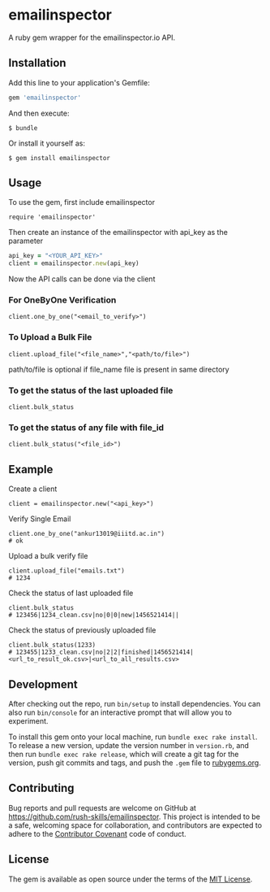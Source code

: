# emailinspector

A ruby gem wrapper for the emailinspector.io API.

## Installation

Add this line to your application's Gemfile:

```ruby
gem 'emailinspector'
```

And then execute:

    $ bundle

Or install it yourself as:

    $ gem install emailinspector

## Usage

To use the gem, first include emailinspector

    require 'emailinspector'

Then create an instance of the emailinspector with api_key as the parameter
```ruby
api_key = "<YOUR_API_KEY>"
client = emailinspector.new(api_key)
```

Now the API calls can be done via the client

### For OneByOne Verification

    client.one_by_one("<email_to_verify>")

### To Upload a Bulk File

    client.upload_file("<file_name>","<path/to/file>")

path/to/file is optional if file_name file is present in same directory

### To get the status of the last uploaded file

    client.bulk_status

### To get the status of any file with file_id

    client.bulk_status("<file_id>")

## Example

Create a client

    client = emailinspector.new("<api_key>")

Verify Single Email

    client.one_by_one("ankur13019@iiitd.ac.in")
    # ok

Upload a bulk verify file

    client.upload_file("emails.txt")
    # 1234

Check the status of last uploaded file

    client.bulk_status
    # 123456|1234_clean.csv|no|0|0|new|1456521414||

Check the status of previously uploaded file

    client.bulk_status(1233)
    # 123455|1233_clean.csv|no|2|2|finished|1456521414|<url_to_result_ok.csv>|<url_to_all_results.csv>

## Development

After checking out the repo, run `bin/setup` to install dependencies. You can also run `bin/console` for an interactive prompt that will allow you to experiment.

To install this gem onto your local machine, run `bundle exec rake install`. To release a new version, update the version number in `version.rb`, and then run `bundle exec rake release`, which will create a git tag for the version, push git commits and tags, and push the `.gem` file to [rubygems.org](https://rubygems.org).

## Contributing

Bug reports and pull requests are welcome on GitHub at https://github.com/rush-skills/emailinspector. This project is intended to be a safe, welcoming space for collaboration, and contributors are expected to adhere to the [Contributor Covenant](http://contributor-covenant.org) code of conduct.

## License

The gem is available as open source under the terms of the [MIT License](http://opensource.org/licenses/MIT).

